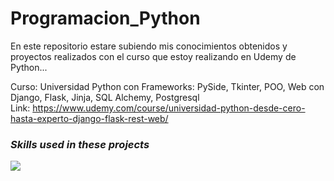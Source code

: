 # Programacion_Python

En este repositorio estare subiendo mis conocimientos obtenidos y proyectos realizados con el curso que estoy realizando en Udemy de Python...

Curso: Universidad Python con Frameworks: PySide, Tkinter, POO, Web con Django, Flask, Jinja, SQL Alchemy, Postgresql                                                    
Link: https://www.udemy.com/course/universidad-python-desde-cero-hasta-experto-django-flask-rest-web/

### <i><b>Skills used in these projects</b></i>
<p align="left">
  <a href="https://skillicons.dev">
    <img src="https://skillicons.dev/icons?i=html,css,python,django,flask,postgresql&perline=14" />
  </a>
</p>


